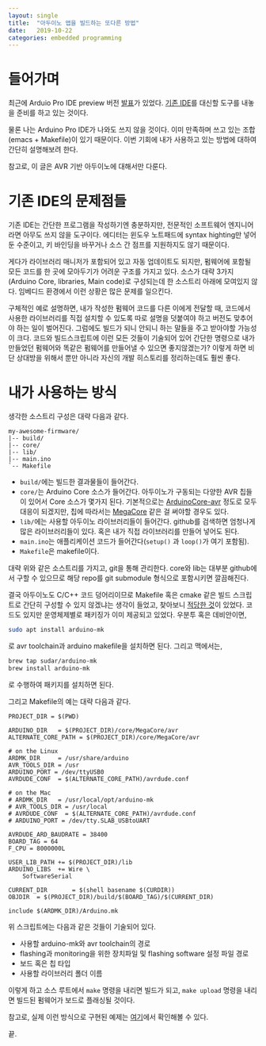 ```yaml
---
layout: single
title:  "아두이노 앱을 빌드하는 또다른 방법"
date:   2019-10-22
categories: embedded programming
---
```


# 들어가며

최근에 Arduio Pro IDE preview 버전
[발표](https://blog.arduino.cc/2019/10/18/arduino-pro-ide-alpha-preview-with-advanced-features/)가
있었다. [기존 IDE](https://www.arduino.cc/en/Main/Software)를 대신할
도구를 내놓을 준비를 하고 있는 것이다.

물론 나는 Arduino Pro IDE가 나와도 쓰지 않을 것이다. 이미 만족하며
쓰고 있는 조합(emacs + Makefile)이 있기 때문이다. 이번 기회에 내가
사용하고 있는 방법에 대하여 간단히 설명해보려 한다.

참고로, 이 글은 AVR 기반 아두이노에 대해서만 다룬다.


# 기존 IDE의 문제점들

기존 IDE는 간단한 프로그램을 작성하기엔 충분하지만, 전문적인
소프트웨어 엔지니어라면 아무도 쓰지 않을 도구이다. 에디터는 윈도우
노트패드에 syntax highting만 넣어둔 수준이고, 키 바인딩을 바꾸거나
소스 간 점프를 지원하지도 않기 때문이다.

게다가 라이브러리 매니저가 포함되어 있고 자동 업데이트도 되지만,
펌웨어에 포함될 모든 코드를 한 곳에 모아두기가 어려운 구조를 가지고
있다. 소스가 대략 3가지(Arduino Core, libraries, Main code)로
구성되는데 한 소스트리 아래에 모여있지 않다. 임베디드 환경에서
이런 상황은 많은 문제를 일으킨다. 

구체적인 예로 설명하면, 내가 작성한 펌웨어 코드를 다른 이에게 전달할
때, 코드에서 사용한 라이브러리를 직접 설치할 수 있도록 따로 설명을
덧붙여야 하고 버전도 맞추어야 하는 일이 벌어진다. 그럼에도 빌드가 되니
안되니 하는 말들을 주고 받아야할 가능성이 크다. 코드와 빌드스크립트에
이런 모든 것들이 기술되어 있어 간단한 명령으로 내가 만들었던 펌웨어와
똑같은 펌웨어를 만들어낼 수 있으면 좋지않겠는가?  이렇게 하면 비단
상대방을 위해서 뿐만 아니라 자신의 개발 히스토리를 정리하는데도 훨씬
좋다.


# 내가 사용하는 방식

생각한 소스트리 구성은 대략 다음과 같다.

```
my-awesome-firmware/
|-- build/
|-- core/
|-- lib/
|-- main.ino
`-- Makefile
```

- `build/`에는 빌드한 결과물들이 들어간다.
- `core/`는 Arduino Core 소스가 들어간다. 아두이노가 구동되는 다양한
  AVR 칩들이 있어서 Core 소스가 몇가지 된다. 기본적으로는
  [ArduinoCore-avr](https://github.com/arduino/ArduinoCore-avr) 정도로
  모두 대응이 되겠지만, 칩에 따라서는
  [MegaCore](https://github.com/MCUdude/MegaCore) 같은 걸 써야할
  경우도 있다.
- `lib/`에는 사용할 아두이노 라이브러리들이 들어간다. github를
  검색하면 엄청나게 많은 라이브러리들이 있다. 혹은 내가 직접
  라이브러리를 만들어 넣어도 된다.
- `main.ino`는 애플리케이션 코드가 들어간다(`setup()` 과 `loop()`가 여기 포함됨).
- `Makefile`은 makefile이다.

대략 위와 같은 소스트리를 가지고, git을 통해 관리한다. core와 lib는
대부분 github에서 구할 수 있으므로 해당 repo를 git submodule 형식으로
포함시키면 깔끔해진다.

결국 아두이노도 C/C++ 코드 덩어리이므로 Makefile 혹은 cmake 같은 빌드
스크립트로 간단히 구성할 수 있지 않겠냐는 생각이 들었고, 찾아보니
[적당한 것](https://github.com/sudar/Arduino-Makefile)이
있었다. 코드도 있지만 운영체제별로 패키징가 이미 제공되고
있었다. 우분투 혹은 데비안이면,

```sh
sudo apt install arduino-mk
```

로 avr toolchain과 arduino makefile을 설치하면 된다. 그리고 맥에서는,

```sh
brew tap sudar/arduino-mk
brew install arduino-mk
```

로 수행하여 패키지를 설치하면 된다.

그리고 Makefile의 예는 대략 다음과 같다.

```make
PROJECT_DIR = $(PWD)

ARDUINO_DIR   = $(PROJECT_DIR)/core/MegaCore/avr
ALTERNATE_CORE_PATH = $(PROJECT_DIR)/core/MegaCore/avr

# on the Linux
ARDMK_DIR     = /usr/share/arduino
AVR_TOOLS_DIR = /usr
ARDUINO_PORT = /dev/ttyUSB0
AVRDUDE_CONF  = $(ALTERNATE_CORE_PATH)/avrdude.conf

# on the Mac
# ARDMK_DIR   = /usr/local/opt/arduino-mk
# AVR_TOOLS_DIR = /usr/local
# AVRDUDE_CONF  = $(ALTERNATE_CORE_PATH)/avrdude.conf
# ARDUINO_PORT = /dev/tty.SLAB_USBtoUART

AVRDUDE_ARD_BAUDRATE = 38400
BOARD_TAG = 64
F_CPU = 8000000L

USER_LIB_PATH += $(PROJECT_DIR)/lib
ARDUINO_LIBS  += Wire \
	SoftwareSerial

CURRENT_DIR       = $(shell basename $(CURDIR))
OBJDIR  = $(PROJECT_DIR)/build/$(BOARD_TAG)/$(CURRENT_DIR)

include $(ARDMK_DIR)/Arduino.mk
```

위 스크립트에는 다음과 같은 것들이 기술되어 있다.

- 사용할 arduino-mk와 avr toolchain의 경로
- flashing과 monitoring을 위한 장치파일 및 flashing software 설정 파일 경로
- 보드 혹은 칩 타입
- 사용할 라이브러리 폴더 이름

이렇게 하고 소스 루트에서 `make` 명령을 내리면 빌드가 되고, `make
upload` 명령을 내리면 빌드된 펌웨어가 보드로 플래싱될 것이다.

참고로, 실제 이런 방식으로 구현된 예제는
[여기](https://github.com/bbingju/kappa-digital-clock)에서 확인해볼 수
있다.

끝.

